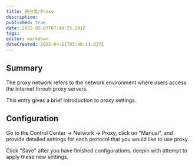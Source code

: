 ```yaml
---
title: 待分类/Proxy
description: 
published: true
date: 2022-05-07T07:48:25.291Z
tags: 
editor: markdown
dateCreated: 2022-04-21T03:40:11.837Z
---
```


## Summary

The proxy network refers to the network environment where users access the Internet throuh proxy servers.

This entry gives a brief introduction to proxy settings.

## Configuration

Go to the Control Center -> Network -> Proxy, click on "Manual", and provide detailed settings for each protocol that you would like to use proxy.

Click "Save" after you have finished configurations. deepin with attempt to apply these new settings.